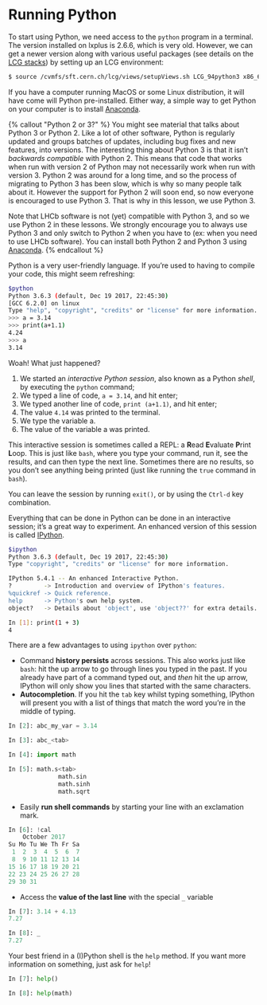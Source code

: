 # Running Python

To start using Python, we need access to the `python` program in a terminal.
The version installed on lxplus is 2.6.6, which is very old. However, we can get
a newer version along with various useful packages
(see details on the [LCG stacks][lcg_stack]) by setting up an LCG environment:

```bash
$ source /cvmfs/sft.cern.ch/lcg/views/setupViews.sh LCG_94python3 x86_64-slc6-gcc62-opt
```

If you have a computer running MacOS or some Linux distribution, it will have
come will Python pre-installed. Either way, a simple way to get Python on your 
computer is to install [Anaconda][anaconda].

{% callout "Python 2 or 3?" %}
You might see material that talks about Python 3 or Python 2. Like a lot of other software, 
Python is regularly updated and groups batches of updates, including bug fixes 
and new features, into versions. The interesting thing about Python 3 is that 
it isn’t _backwards compatible_ with Python 2. This means that code that works 
when run with version 2 of Python may not necessarily work when run with 
version 3. Python 2 was around for a long time, and so the process of migrating to Python 3 has been slow, which is why so many people talk about it. However the support for Python 2 will soon end, so now everyone is encouraged to use Python 3. That is why in this lesson, we use Python 3.

Note that LHCb software is not (yet) compatible with Python 3, and so we use Python 2 
in these lessons. We strongly encourage you to always use Python 3 and only switch to Python 2 when you have to (ex: when you need to use LHCb software). You can install both Python 2 and Python 3 using 
[Anaconda](https://www.anaconda.com/download/).
{% endcallout %}

Python is a very user-friendly language. If you’re used to having to compile 
your code, this might seem refreshing:

```bash
$python
Python 3.6.3 (default, Dec 19 2017, 22:45:30) 
[GCC 6.2.0] on linux
Type "help", "copyright", "credits" or "license" for more information.
>>> a = 3.14
>>> print(a+1.1)
4.24
>>> a
3.14

```

Woah! What just happened?

1. We started an _interactive Python session_, also known as a Python _shell_, 
   by executing the `python` command;
2. We typed a line of code, `a = 3.14`, and hit enter;
3. We typed another line of code, `print (a+1.1)`, and hit enter;
4. The value `4.14` was printed to the terminal.
5. We type the variable a.
6. The value of the variable a was printed.

This interactive session is sometimes called a REPL: a **R**ead **E**valuate 
**P**rint **L**oop. This is just like `bash`, where you type your command, run 
it, see the results, and can then type the next line. Sometimes there are no 
results, so you don’t see anything being printed (just like running the `true` 
command in `bash`).

You can leave the session by running `exit()`, or by using the `Ctrl-d` key 
combination.

Everything that can be done in Python can be done in an interactive session; 
it’s a great way to experiment. An enhanced version of this session is called 
[IPython][ipython].

```bash
$ipython
Python 3.6.3 (default, Dec 19 2017, 22:45:30) 
Type "copyright", "credits" or "license" for more information.

IPython 5.4.1 -- An enhanced Interactive Python.
?         -> Introduction and overview of IPython's features.
%quickref -> Quick reference.
help      -> Python's own help system.
object?   -> Details about 'object', use 'object??' for extra details.

In [1]: print(1 + 3)
4

```

There are a few advantages to using `ipython` over `python`:

* Command **history persists** across sessions. This also works just like 
  `bash`: hit the up arrow to go through lines you typed in the past. If you 
  already have part of a command typed out, and _then_ hit the up arrow, 
  IPython will only show you lines that started with the same characters.
* **Autocompletion**. If you hit the `tab` key whilst typing something, IPython 
  will present you with a list of things that match the word you’re in the 
  middle of typing.

```python
In [2]: abc_my_var = 3.14

In [3]: abc_<tab>

In [4]: import math

In [5]: math.s<tab>
              math.sin
              math.sinh
              math.sqrt
```

* Easily **run shell commands** by starting your line with an exclamation mark.

```python
In [6]: !cal
    October 2017
Su Mo Tu We Th Fr Sa
 1  2  3  4  5  6  7
 8  9 10 11 12 13 14
15 16 17 18 19 20 21
22 23 24 25 26 27 28
29 30 31
```

* Access the **value of the last line** with the special `_` variable

```python
In [7]: 3.14 + 4.13
7.27

In [8]: _
7.27
```

Your best friend in a (I)Python shell is the `help` method. If you want more 
information on something, just ask for `help`!

```python
In [7]: help()

In [8]: help(math)
```

[anaconda]: https://www.anaconda.com/download/
[ipython]: https://ipython.org/
[lcg_stack]: http://lcginfo.cern.ch/
